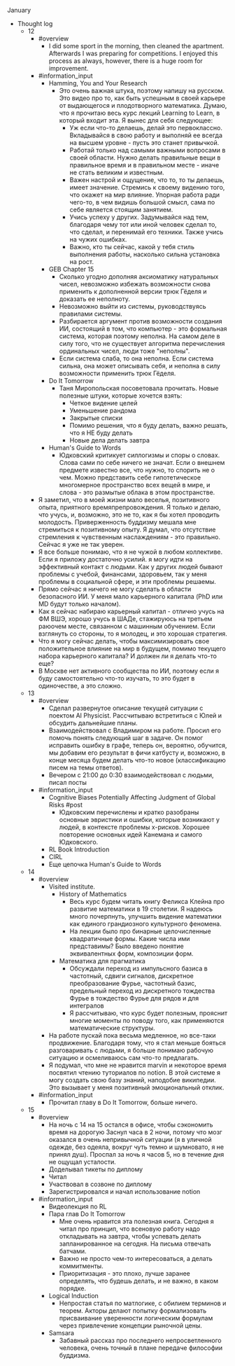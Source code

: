 January

- Thought log
  - 12
    - #overview 
      - I did some sport in the morning, then cleaned the apartment. Afterwards I was preparing for competitions. I enjoyed this process as always, however, there is a huge room for improvement.
    - #information_input
      - Hamming, You and Your Research
        - Это очень важная штука, поэтому напишу на русском. Это видео про то, как быть успешным в своей карьере от выдающегося и плодотворного математика. Думаю, что я прочитаю весь курс лекций Learning to Learn, в который входит эта. Я вынес для себя следующее:
          - Уж если что-то делаешь, делай это первоклассно. Вкладывайся в свою работу и выполняй ее всегда на высшем уровне - пусть это станет привычкой.
          - Работай только над самыми важными вопросами в своей области. Нужно делать правильные вещи в правильное время и в правильном месте - иначе не стать великим и известным.
          - Важен настрой и ощущение, что то, то ты делаешь, имеет значение. Стремись к своему видению того, что окажет на мир влияние. Упорная работа ради чего-то, в чем видишь большой смысл, сама по себе является стоящим занятием.
          - Учись успеху у других. Задумывайся над тем, благодаря чему тот или иной человек сделал то, что сделал, и перенимай его техники. Также учись на чужих ошибках.
          - Важно, кто ты сейчас, какой у тебя стиль выполнения работы, насколько сильна установка на рост.
      - GEB Chapter 15
        - Сколько угодно дополняя аксиоматику натуральных чисел, невозможно избежать возможности снова применить к дополненной версии трюк Гёделя и доказать ее неполноту. 
        - Невозможно выйти из системы, руководствуясь правилами системы. 
        - Разбирается аргумент против возможности создания ИИ, состоящий в том, что компьютер - это формальная система, которая поэтому неполна. На самом деле в силу того, что не существует алгоритма перечисления ординальных чисел, люди тоже "неполны".
        - Если система слаба, то она неполна. Если система сильна, она может описывать себя, и неполна в силу возможности применить трюк Гёделя.
      - Do It Tomorrow
        - Таня Миропольская посоветовала прочитать. Новые полезные штуки, которые хочется взять:
          - Четкое видение целей
          - Уменьшение рандома
          - Закрытые списки
          - Помимо решения, что я буду делать, важно решать, что я НЕ буду делать
          - Новые дела делать завтра
      - Human's Guide to Words
        - Юдковский критикует силлогизмы и споры о словах. Слова сами по себе ничего не значат. Если о внешнем предмете известно все, что нужно, то спорить не о чем. Можно представить себе гипотетическое многомерное пространство всех вещей в мире, и слова - это размытые облака в этом пространстве.
    - Я заметил, что в моей жизни мало веселья, позитивного опыта, приятного времяпрепровождения. Я только и делаю, что учусь, и, возможно, это не то, как я бы хотел проводить молодость. Приверженность буддизму мешала мне стремиться к позитивному опыту. Я думал, что отсутствие стремления к чувственным наслаждениям - это правильно. Сейчас я уже не так уверен.
    - Я все больше понимаю, что я не чужой в любом коллективе. Если я приложу достаточно усилий. я могу идти на эффективный контакт с людьми. Как у других людей бывают проблемы с учебой, финансами, здоровьем, так у меня проблемы в социальной сфере, и эти проблемы решаемы.
    - Прямо сейчас я ничего не могу сделать в области безопасного ИИ. У меня мало карьерного капитала (PhD или MD будут только началом). 
    - Как я сейчас набираю карьерный капитал - отлично учусь на ФМ ВШЭ, хорошо учусь в ШАДе, стажируюсь на третьем раюочем месте, связанном с машинным обучением. Если взглянуть со стороны, то я молодец, и это хорошая стратегия.
    - Что я могу сейчас делать, чтобы максимизировать свое положительное влияние на мир в будущем, помимо текущего набора карьерного капитала? И должен ли я делать что-то еще?
    - В Москве нет активного сообщества по ИИ, поэтому если я буду самостоятельно что-то изучать, то это будет в одиночестве, а это сложно.
  - 13
    - #overview 
      - Сделал развернутое описание текущей ситуации с поектом AI Physicist. Рассчитываю встретиться с Юлей и обсудить дальнейшие планы.
      - Взаимодействовал с Владимиром на работе. Просил его помочь понять следующий шаг в задаче. Он помог исправить ошибку в графе, теперь он, вероятно, обучится, мы добавим его результат в фичи катбусту и, возможно, в конце месяца будем делать что-то новое (классификацию писем на темы ответов).
      - Вечером с 21:00 до 0:30 взаимодействовал с людьми, писал посты
    - #information_input 
      - Cognitive Biases Potentially Affecting Judgment of Global Risks #post
        - Юдковским перечислены и кратко разобраны основные эвристики и ошибки, которые возникают у людей, в контексте проблемы х-рисков. Хорошее повторение основных идей Канемана и самого Юдковского.
      - RL Book Introduction
      - CIRL
      - Еще цепочка Human's Guide to Words
  - 14
    - #overview 
      - Visited institute.
        - History of Mathematics
          - Весь курс будем читать книгу Феликса Клейна про развитие математики в 19 столетии. Я надеюсь много почерпнуть, улучшить видение математики как единого грандиозного культурного феномена.
          - На лекции было про бинарные целочисленные квадратичные формы. Какие числа ими представимы? Было введено понятие эквивалентных форм, композиции форм.
        - Математика для прагматика
          - Обсуждали переход из импульсного базиса в частотный, сдвиги сигналов, дискретное преобразование Фурье, частотный базис, предельный переход из дискретного тождества Фурье в тождество Фурье для рядов и для интегралов
          - Я рассчитываю, что курс будет полезным, прояснит многие моменты по поводу того, как применяются математические структуры.
      - На работе пускай пока весьма медленное, но все-таки продвижение. Благодаря тому, что я стал меньше бояться разговаривать с людьми, я больше понимаю рабочую ситуацию и осмеливаюсь сам что-то предлагать.
      - Я подумал, что мне не нравится marvin и некоторое время посвятил чтению туториалов по notion. В этой системе я могу создать свою базу знаний, наподобие википедии. Это вызывает у меня позитивный эмоциональный отклик.
    - #information_input 
      - Прочитал главу в Do It Tomorrow, больше ничего.
  - 15
    - #overview 
      - На ночь с 14 на 15 остался в офисе, чтобы сэкономить время на дорогую Заснул часа в 2 ночи, потому что мозг оказался в очень непривычной ситуации (я в уличной одежде, без одеяла, вокруг чуть темно и шумновато, я не принял душ). Проспал за ночь я часов 5, но в течение дня не ощущал усталости.
      - Доделывал тикеты по диплому
      - Читал
      - Участвовал в созвоне по диплому
      - Зарегистрировался и начал использование notion
    - #information_input 
      - Видеолекция по RL
      - Пара глав Do It Tomorrow
        - Мне очень нравится эта полезная книга. Сегодня я читал про принцип, что всеновую работу надо откладывать на завтра, чтобы успевать делать запланированное на сегодня. На письма отвечать батчами. 
        - Важно не просто чем-то интересоваться, а делать коммитменты.
        - Приоритизация - это плохо, лучше заранее определять, что будешь делать, и не важно, в каком порядке. 
      - Logical Induction
        - Непростая статья по матлогике, с обилием терминов и теорем.  Акторы делают попытку формализовать присваивание уверенности логическим формулам через привлечение концепции рыночной цены.
      - Samsara
        - Забавный рассказ про последнего непросветленного человека, очень точный в плане передаче философии буддизма.
